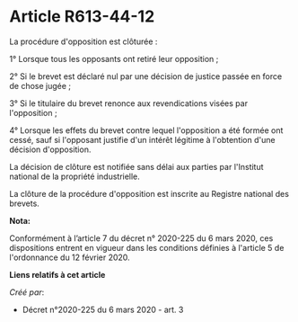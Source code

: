 # Article R613-44-12

La procédure d'opposition est clôturée :

1° Lorsque tous les opposants ont retiré leur opposition ;

2° Si le brevet est déclaré nul par une décision de justice passée en force de chose jugée ;

3° Si le titulaire du brevet renonce aux revendications visées par l'opposition ;

4° Lorsque les effets du brevet contre lequel l'opposition a été formée ont cessé, sauf si l'opposant justifie d'un intérêt
légitime à l'obtention d'une décision d'opposition.

La décision de clôture est notifiée sans délai aux parties par l'Institut national de la propriété industrielle.

La clôture de la procédure d'opposition est inscrite au Registre national des brevets.

**Nota:**

Conformément à l’article 7 du décret n° 2020-225 du 6 mars 2020, ces dispositions entrent en vigueur dans les conditions
définies à l'article 5 de l'ordonnance du 12 février 2020.

**Liens relatifs à cet article**

_Créé par_:

  - Décret n°2020-225 du 6 mars 2020 - art. 3
